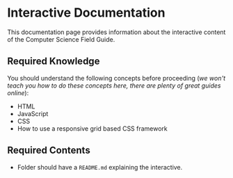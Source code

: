# Interactive Documentation

This documentation page provides information about the interactive content of the Computer Science Field Guide.

## Required Knowledge

You should understand the following concepts before proceeding (*we won't teach you how to do these concepts here, there are plenty of great guides online*):

- HTML
- JavaScript
- CSS
- How to use a responsive grid based CSS framework


## Required Contents

- Folder should have a `README.md` explaining the interactive.
